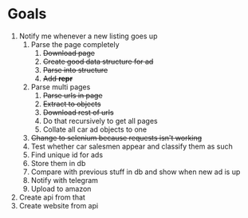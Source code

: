 # Goals
1. Notify me whenever a new listing goes up
    1. Parse the page completely
        1. ~~Download page~~
        3. ~~Create good data structure for ad~~
        3. ~~Parse into structure~~
        4. ~~Add __repr__~~
    2. Parse multi pages
        1. ~~Parse urls in page~~
        2. ~~Extract to objects~~
        3. ~~Download rest of urls~~
        4. Do that recursively to get all pages
        5. Collate all car ad objects to one
    3. ~~Change to selenium because requests isn't working~~
    3. Test whether car salesmen appear and classify them as such
    3. Find unique id for ads
    4. Store them in db
    5. Compare with previous stuff in db and show when new ad is up
    6. Notify with telegram
    7. Upload to amazon
2. Create api from that
3. Create website from api